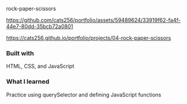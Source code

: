 rock-paper-scissors

https://github.com/cats256/portfolio/assets/59489624/33919f62-fa4f-44e7-80dd-35bcb72a0801

https://cats256.github.io/portfolio/projects/04-rock-paper-scissors

### Built with

HTML, CSS, and JavaScript

### What I learned

Practice using querySelector and defining JavaScript functions

